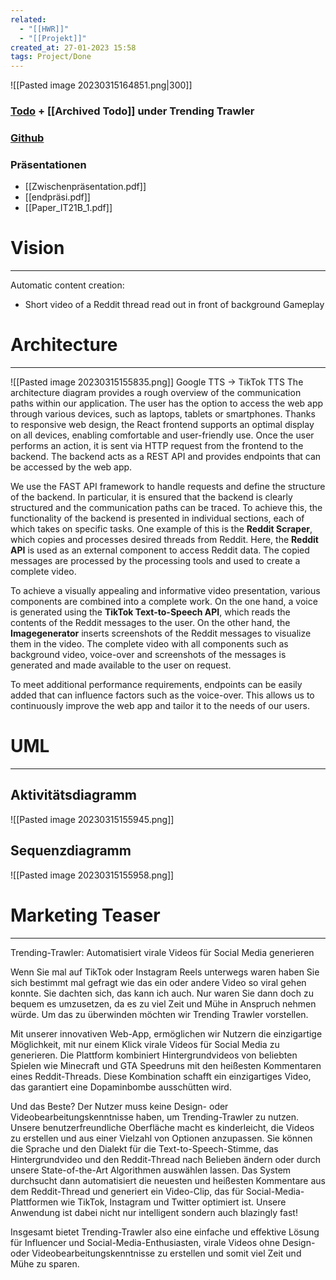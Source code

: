 ```yaml
---
related:
  - "[[HWR]]"
  - "[[Projekt]]"
created_at: 27-01-2023 15:58
tags: Project/Done
---
```

![[Pasted image 20230315164851.png|300]]

### [Todo](https://www.notion.so/fd14cbcb288245adbb2af6ad04834267?v=e4ff7861c94f4fdebee25dc279fb4b2e) + [[Archived Todo]] under Trending Trawler
### [Github](https://github.com/Trending-Trawler?type=source)
### Präsentationen
- [[Zwischenpräsentation.pdf]]
- [[endpräsi.pdf]]
- [[Paper_IT21B_1.pdf]]

# Vision
---
Automatic content creation:
- Short video of a Reddit thread read out in front of background Gameplay

# Architecture
---
![[Pasted image 20230315155835.png]]
Google TTS -> TikTok TTS
The architecture diagram provides a rough overview of the communication paths within our application. The user has the option to access the web app through various devices, such as laptops, tablets or smartphones. Thanks to responsive web design, the React frontend supports an optimal display on all devices, enabling comfortable and user-friendly use. Once the user performs an action, it is sent via HTTP request from the frontend to the backend. The backend acts as a REST API and provides endpoints that can be accessed by the web app.

We use the FAST API framework to handle requests and define the structure of the backend. In particular, it is ensured that the backend is clearly structured and the communication paths can be traced. To achieve this, the functionality of the backend is presented in individual sections, each of which takes on specific tasks. One example of this is the **Reddit Scraper**, which copies and processes desired threads from Reddit. Here, the **Reddit API** is used as an external component to access Reddit data. The copied messages are processed by the processing tools and used to create a complete video.

To achieve a visually appealing and informative video presentation, various components are combined into a complete work. On the one hand, a voice is generated using the **TikTok Text-to-Speech API**, which reads the contents of the Reddit messages to the user. On the other hand, the **Imagegenerator** inserts screenshots of the Reddit messages to visualize them in the video. The complete video with all components such as background video, voice-over and screenshots of the messages is generated and made available to the user on request.

To meet additional performance requirements, endpoints can be easily added that can influence factors such as the voice-over. This allows us to continuously improve the web app and tailor it to the needs of our users.

# UML
---
## Aktivitätsdiagramm
![[Pasted image 20230315155945.png]]

## Sequenzdiagramm
![[Pasted image 20230315155958.png]]

# Marketing Teaser
---
Trending-Trawler: Automatisiert virale Videos für Social Media generieren

Wenn Sie mal auf TikTok oder Instagram Reels unterwegs waren haben Sie sich bestimmt mal gefragt wie das ein oder andere Video so viral gehen konnte. Sie dachten sich, das kann ich auch. Nur waren Sie dann doch zu bequem es umzusetzen, da es zu viel Zeit und Mühe in Anspruch nehmen würde. Um das zu überwinden möchten wir Trending Trawler vorstellen. 

Mit unserer innovativen Web-App, ermöglichen wir Nutzern die einzigartige Möglichkeit, mit nur einem Klick virale Videos für Social Media zu generieren. Die Plattform kombiniert Hintergrundvideos von beliebten Spielen wie Minecraft und GTA Speedruns mit den heißesten Kommentaren eines Reddit-Threads. Diese Kombination schafft ein einzigartiges Video, das garantiert eine Dopaminbombe ausschütten wird.

Und das Beste? Der Nutzer muss keine Design- oder Videobearbeitungskenntnisse haben, um Trending-Trawler zu nutzen. Unsere benutzerfreundliche Oberfläche macht es kinderleicht, die Videos zu erstellen und aus einer Vielzahl von Optionen anzupassen. Sie können die Sprache und den Dialekt für die Text-to-Speech-Stimme, das Hintergrundvideo und den Reddit-Thread nach Belieben ändern oder durch unsere State-of-the-Art Algorithmen auswählen lassen. Das System durchsucht dann automatisiert die neuesten und heißesten Kommentare aus dem Reddit-Thread und generiert ein Video-Clip, das für Social-Media-Plattformen wie TikTok, Instagram und Twitter optimiert ist. Unsere Anwendung ist dabei nicht nur intelligent sondern auch blazingly fast!

Insgesamt bietet Trending-Trawler also eine einfache und effektive Lösung für Influencer und Social-Media-Enthusiasten, virale Videos ohne Design- oder Videobearbeitungskenntnisse zu erstellen und somit viel Zeit und Mühe zu sparen.